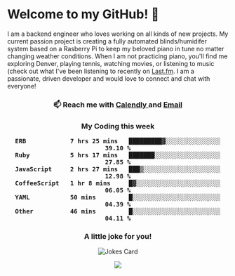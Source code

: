 <h1> Welcome to my GitHub! 👋 </h1>


  I am a backend engineer who loves working on all kinds of new projects. My current passion project is creating a fully automated blinds/humidifer system based on a Rasberry Pi to keep my beloved piano in tune no matter changing weather conditions. When I am not practicing piano, you'll find me exploring Denver, playing tennis, watching movies, or listening to music (check out what I've been listening to recently on [Last.fm](https://www.last.fm/user/mballa000). I am a passionate, driven developer and would love to connect and chat with everyone!

<h3 align = "center"> 📫 Reach me with <a href = "https://calendly.com/msbrandt00/30min"> Calendly </a> and <a href="mailto:msbrandt00@gmail.com">Email</a> 
 </h3>


 
<div align = "center"
[![Anurag's GitHub stats](https://github-readme-stats.vercel.app/api?username=mbrandt00)](https://github.com/anuraghazra/github-readme-stats)
          </div>
<h3 align="center">
  My Coding this week
<!--START_SECTION:waka-->

```text
ERB            7 hrs 25 mins   █████████▓░░░░░░░░░░░░░░░   39.10 %
Ruby           5 hrs 17 mins   ███████░░░░░░░░░░░░░░░░░░   27.85 %
JavaScript     2 hrs 27 mins   ███▒░░░░░░░░░░░░░░░░░░░░░   12.98 %
CoffeeScript   1 hr 8 mins     █▓░░░░░░░░░░░░░░░░░░░░░░░   06.05 %
YAML           50 mins         █░░░░░░░░░░░░░░░░░░░░░░░░   04.39 %
Other          46 mins         █░░░░░░░░░░░░░░░░░░░░░░░░   04.11 %
```

<!--END_SECTION:waka-->

### A little joke for you!

![Jokes Card](https://readme-jokes.vercel.app/api?hideBorder)

<a href="https://www.linkedin.com/in/mbrandt00/"><img src="https://img.shields.io/badge/linkedin-%230077B5.svg?&style=for-the-badge&logo=linkedin&logoColor=white" /></a>
